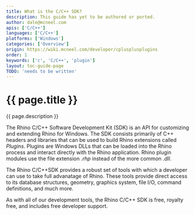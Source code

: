 ```yaml
---
title: What is the C/C++ SDK?
description: This guide has yet to be authored or ported.
author: dale@mcneel.com
apis: ['C/C++']
languages: ['C/C++']
platforms: ['Windows']
categories: ['Overview']
origin: https://wiki.mcneel.com/developer/cplusplusplugins
order: 1
keywords: ['c', 'C/C++', 'plugin']
layout: toc-guide-page
TODO: 'needs to be written'
---
```


# {{ page.title }}

{{ page.description }}

The Rhino C/C++ Software Development Kit (SDK) is an API for customizing and extending Rhino for Windows. The SDK consists primarily of C++ headers and libraries that can be used to build Rhino extensions called *Plugins*. Plugins are Windows DLLs that can be loaded into the Rhino process and interact directly with the Rhino application. Rhino plugin modules use the file extension *.rhp* instead of the more common *.dll*.

The Rhino C/C++SDK provides a robust set of tools with which a developer can use to take full advanatage of Rhino. These tools provide direct access to its database structures, geometry, graphics system, file I/O, command definitions, and much more.

As with all of our development tools, the Rhino C/C++ SDK is free, royalty free, and includes free developer support.

